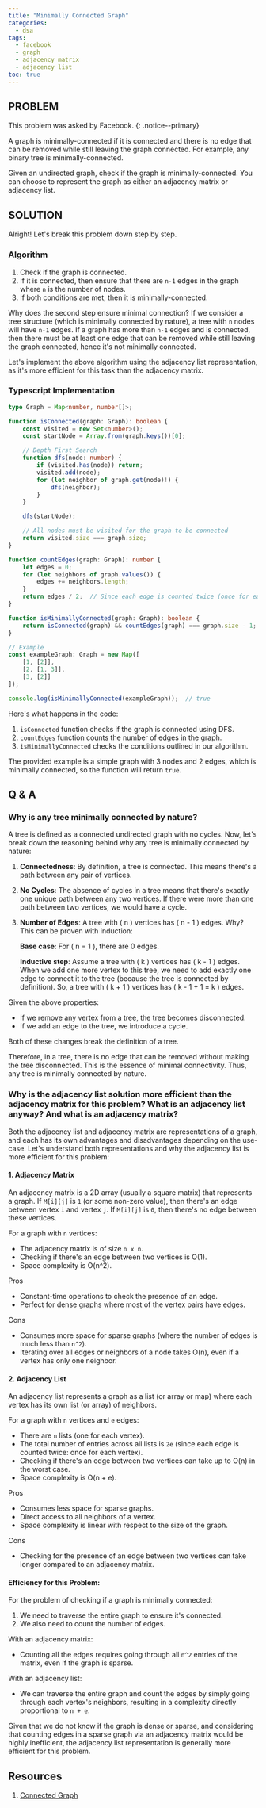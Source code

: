 ```yaml
---
title: "Minimally Connected Graph"
categories:
  - dsa
tags:
  - facebook
  - graph
  - adjacency matrix
  - adjacency list
toc: true
---
```


## PROBLEM

This problem was asked by Facebook.
{: .notice--primary}



A graph is minimally-connected if it is connected and there is no edge that can be removed while still leaving the graph connected. For example, any binary tree is minimally-connected.

Given an undirected graph, check if the graph is minimally-connected. You can choose to represent the graph as either an adjacency matrix or adjacency list.

## SOLUTION

Alright! Let's break this problem down step by step.

### Algorithm

1. Check if the graph is connected.
2. If it is connected, then ensure that there are `n-1` edges in the graph where `n` is the number of nodes.
3. If both conditions are met, then it is minimally-connected.

Why does the second step ensure minimal connection? If we consider a tree structure (which is minimally connected by nature), a tree with `n` nodes will have `n-1` edges. If a graph has more than `n-1` edges and is connected, then there must be at least one edge that can be removed while still leaving the graph connected, hence it's not minimally connected.

Let's implement the above algorithm using the adjacency list representation, as it's more efficient for this task than the adjacency matrix.

### Typescript Implementation

```typescript
type Graph = Map<number, number[]>;

function isConnected(graph: Graph): boolean {
    const visited = new Set<number>();
    const startNode = Array.from(graph.keys())[0];

    // Depth First Search
    function dfs(node: number) {
        if (visited.has(node)) return;
        visited.add(node);
        for (let neighbor of graph.get(node)!) {
            dfs(neighbor);
        }
    }

    dfs(startNode);

    // All nodes must be visited for the graph to be connected
    return visited.size === graph.size;
}

function countEdges(graph: Graph): number {
    let edges = 0;
    for (let neighbors of graph.values()) {
        edges += neighbors.length;
    }
    return edges / 2;  // Since each edge is counted twice (once for each node)
}

function isMinimallyConnected(graph: Graph): boolean {
    return isConnected(graph) && countEdges(graph) === graph.size - 1;
}

// Example
const exampleGraph: Graph = new Map([
    [1, [2]],
    [2, [1, 3]],
    [3, [2]]
]);

console.log(isMinimallyConnected(exampleGraph));  // true
```

Here's what happens in the code:

1. `isConnected` function checks if the graph is connected using DFS.
2. `countEdges` function counts the number of edges in the graph.
3. `isMinimallyConnected` checks the conditions outlined in our algorithm.

The provided example is a simple graph with 3 nodes and 2 edges, which is minimally connected, so the function will return `true`.

## Q & A

### Why is any tree minimally connected by nature?

A tree is defined as a connected undirected graph with no cycles. Now, let's break down the reasoning behind why any tree is minimally connected by nature:

1. **Connectedness**: By definition, a tree is connected. This means there's a path between any pair of vertices.

2. **No Cycles**: The absence of cycles in a tree means that there's exactly one unique path between any two vertices. If there were more than one path between two vertices, we would have a cycle.

3. **Number of Edges**: A tree with \( n \) vertices has \( n - 1 \) edges. Why? This can be proven with induction:

   **Base case**: For \( n = 1 \), there are 0 edges.

   **Inductive step**: Assume a tree with \( k \) vertices has \( k - 1 \) edges. When we add one more vertex to this tree, we need to add exactly one edge to connect it to the tree (because the tree is connected by definition). So, a tree with \( k + 1 \) vertices has \( k - 1 + 1 = k \) edges.

Given the above properties:

- If we remove any vertex from a tree, the tree becomes disconnected.
- If we add an edge to the tree, we introduce a cycle.

Both of these changes break the definition of a tree.

Therefore, in a tree, there is no edge that can be removed without making the tree disconnected. This is the essence of minimal connectivity. Thus, any tree is minimally connected by nature.

### Why is the adjacency list solution more efficient than the adjacency matrix for this problem? What is an adjacency list anyway? And what is an adjacency matrix?

Both the adjacency list and adjacency matrix are representations of a graph, and each has its own advantages and disadvantages depending on the use-case. Let's understand both representations and why the adjacency list is more efficient for this problem:

#### 1. Adjacency Matrix

An adjacency matrix is a 2D array (usually a square matrix) that represents a graph. If `M[i][j]` is `1` (or some non-zero value), then there's an edge between vertex `i` and vertex `j`. If `M[i][j]` is `0`, then there's no edge between these vertices.

For a graph with `n` vertices:

- The adjacency matrix is of size `n x n`.
- Checking if there's an edge between two vertices is O(1).
- Space complexity is O(n^2).

Pros

- Constant-time operations to check the presence of an edge.
- Perfect for dense graphs where most of the vertex pairs have edges.

Cons

- Consumes more space for sparse graphs (where the number of edges is much less than `n^2`).
- Iterating over all edges or neighbors of a node takes O(n), even if a vertex has only one neighbor.

#### 2. Adjacency List

An adjacency list represents a graph as a list (or array or map) where each vertex has its own list (or array) of neighbors. 

For a graph with `n` vertices and `e` edges:

- There are `n` lists (one for each vertex).
- The total number of entries across all lists is `2e` (since each edge is counted twice: once for each vertex).
- Checking if there's an edge between two vertices can take up to O(n) in the worst case.
- Space complexity is O(n + e).

Pros

- Consumes less space for sparse graphs.
- Direct access to all neighbors of a vertex.
- Space complexity is linear with respect to the size of the graph.

Cons

- Checking for the presence of an edge between two vertices can take longer compared to an adjacency matrix.

#### Efficiency for this Problem:

For the problem of checking if a graph is minimally connected:

1. We need to traverse the entire graph to ensure it's connected.
2. We also need to count the number of edges.

With an adjacency matrix:

- Counting all the edges requires going through all `n^2` entries of the matrix, even if the graph is sparse.
  
With an adjacency list:

- We can traverse the entire graph and count the edges by simply going through each vertex's neighbors, resulting in a complexity directly proportional to `n + e`.

Given that we do not know if the graph is dense or sparse, and considering that counting edges in a sparse graph via an adjacency matrix would be highly inefficient, the adjacency list representation is generally more efficient for this problem.

## Resources

1. [Connected Graph](https://www.sciencedirect.com/topics/mathematics/connected-graph)

